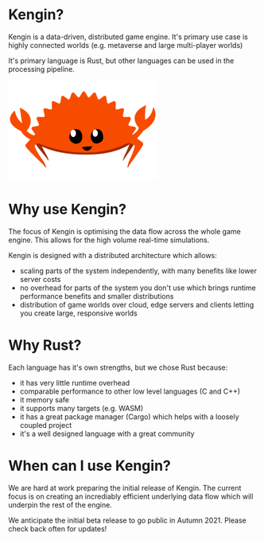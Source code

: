 # Kengin?
Kengin is a data-driven, distributed game engine. It's primary use case is highly connected worlds (e.g. metaverse and large multi-player worlds)

It's primary language is Rust, but other languages can be used in the processing pipeline.

![Rust - Ferris the crab](rustacean-flat-happy.png)

# Why use Kengin?
The focus of Kengin is optimising the data flow across the whole game engine. This allows for the high volume real-time simulations.

Kengin is designed with a distributed architecture which allows:
- scaling parts of the system independently, with many benefits like lower server costs
- no overhead for parts of the system you don't use which brings runtime performance benefits and smaller distributions
- distribution of game worlds over cloud, edge servers and clients letting you create large, responsive worlds

# Why Rust?
Each language has it's own strengths, but we chose Rust because:
- it has very little runtime overhead
- comparable performance to other low level languages (C and C++)
- it memory safe
- it supports many targets (e.g. WASM)
- it has a great package manager (Cargo) which helps with a loosely coupled project
- it's a well designed language with a great community

# When can I use Kengin?
We are hard at work preparing the initial release of Kengin. The current focus is on creating an incrediably efficient underlying data flow which will underpin the rest of the engine.

We anticipate the initial beta release to go public in Autumn 2021. Please check back often for updates!
